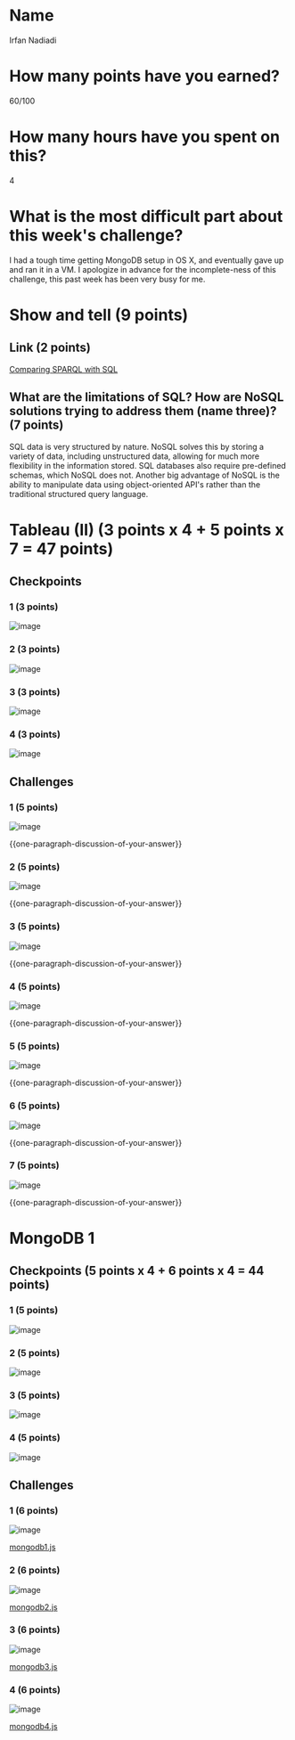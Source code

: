 # Name

Irfan Nadiadi

# How many points have you earned?

60/100


# How many hours have you spent on this?

4

# What is the most difficult part about this week's challenge?

I had a tough time getting MongoDB setup in OS X, and eventually gave up and ran it in a VM. I apologize in advance for the incomplete-ness of this challenge, this past week has been very busy for me.

# Show and tell (9 points)

## Link (2 points)

[Comparing SPARQL with SQL](http://www.topquadrant.com/2014/05/05/comparing-sparql-with-sql/)

## What are the limitations of SQL? How are NoSQL solutions trying to address them (name three)? (7 points)

SQL data is very structured by nature. NoSQL solves this by storing a variety of data, including unstructured data, allowing for much more flexibility in the information stored. SQL databases also require pre-defined schemas, which NoSQL does not. Another big advantage of NoSQL is the ability to manipulate data using object-oriented API's rather than the traditional structured query language.

# Tableau (II) (3 points x 4 + 5 points x 7 = 47 points)

## Checkpoints

### 1 (3 points)

![image](Checkpoints/t1.png)

### 2 (3 points)

![image](Checkpoints/t2.png)

### 3 (3 points)

![image](Checkpoints/t3.png)

### 4 (3 points)

![image](Checkpoints/t4.png)

## Challenges

### 1 (5 points)

![image](Challenges/t1.png)

{{one-paragraph-discussion-of-your-answer}}

### 2 (5 points)

![image](Challenges/t2.png)

{{one-paragraph-discussion-of-your-answer}}

### 3 (5 points)

![image](Challenges/t3.png)

{{one-paragraph-discussion-of-your-answer}}

### 4 (5 points)

![image](Challenges/t4.png)

{{one-paragraph-discussion-of-your-answer}}

### 5 (5 points)

![image](Challenges/t5.png)

{{one-paragraph-discussion-of-your-answer}}

### 6 (5 points)

![image](Challenges/t6.png)

{{one-paragraph-discussion-of-your-answer}}

### 7 (5 points)

![image](Challenges/t1.png)

{{one-paragraph-discussion-of-your-answer}}


# MongoDB 1

## Checkpoints (5 points x 4 + 6 points x 4 = 44  points)

### 1 (5 points)

![image](Checkpoints/m1.png)

### 2 (5 points)

![image](Checkpoints/m2.png)

### 3 (5 points)

![image](Checkpoints/m3.png)

### 4 (5 points)

![image](Checkpoints/m4.png)

## Challenges


### 1 (6 points)

![image](Challenges/m1.png)

[mongodb1.js](mongodb1.js)

### 2 (6 points)

![image](Challenges/m2.png)

[mongodb2.js](mongodb2.js)

### 3 (6 points)

![image](Challenges/m3.png)

[mongodb3.js](mongodb3.js)

### 4 (6 points)

![image](Challenges/m4.png)

[mongodb4.js](mongodb4.js)
